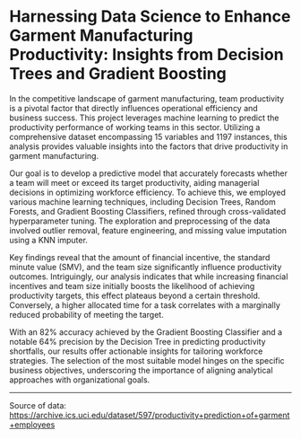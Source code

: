 # Harnessing Data Science to Enhance Garment Manufacturing Productivity: Insights from Decision Trees and Gradient Boosting

In the competitive landscape of garment manufacturing, team productivity is a pivotal factor that directly influences operational efficiency and business success. This project leverages machine learning to predict the productivity performance of working teams in this sector. Utilizing a comprehensive dataset encompassing 15 variables and 1197 instances, this analysis provides valuable insights into the factors that drive productivity in garment manufacturing.

Our goal is to develop a predictive model that accurately forecasts whether a team will meet or exceed its target productivity, aiding managerial decisions in optimizing workforce efficiency. To achieve this, we employed various machine learning techniques, including Decision Trees, Random Forests, and Gradient Boosting Classifiers, refined through cross-validated hyperparameter tuning. The exploration and preprocessing of the data involved outlier removal, feature engineering, and missing value imputation using a KNN imputer.

Key findings reveal that the amount of financial incentive, the standard minute value (SMV), and the team size significantly influence productivity outcomes. Intriguingly, our analysis indicates that while increasing financial incentives and team size initially boosts the likelihood of achieving productivity targets, this effect plateaus beyond a certain threshold. Conversely, a higher allocated time for a task correlates with a marginally reduced probability of meeting the target. 

With an 82% accuracy achieved by the Gradient Boosting Classifier and a notable 64% precision by the Decision Tree in predicting productivity shortfalls, our results offer actionable insights for tailoring workforce strategies. The selection of the most suitable model hinges on the specific business objectives, underscoring the importance of aligning analytical approaches with organizational goals.

---

Source of data:
https://archive.ics.uci.edu/dataset/597/productivity+prediction+of+garment+employees
